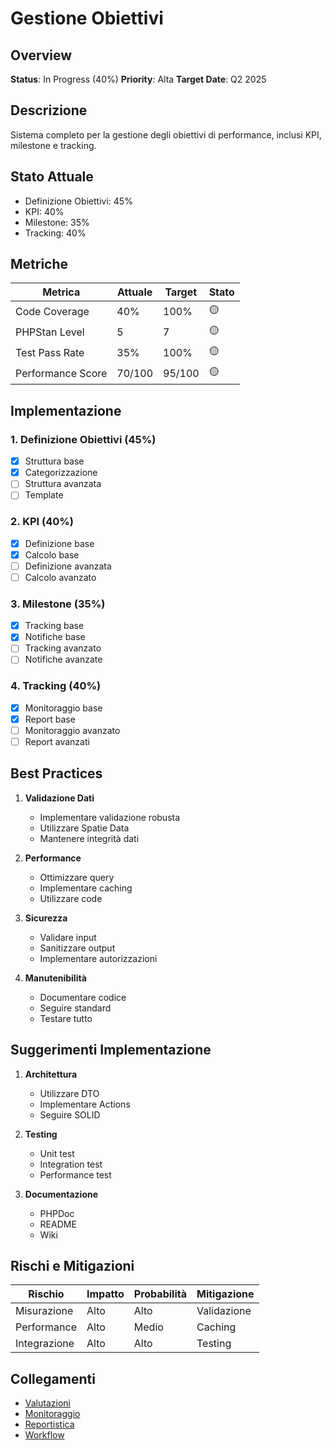 # Gestione Obiettivi

## Overview
**Status**: In Progress (40%)
**Priority**: Alta
**Target Date**: Q2 2025

## Descrizione
Sistema completo per la gestione degli obiettivi di performance, inclusi KPI, milestone e tracking.

## Stato Attuale
- Definizione Obiettivi: 45%
- KPI: 40%
- Milestone: 35%
- Tracking: 40%

## Metriche
| Metrica | Attuale | Target | Stato |
|---------|----------|---------|--------|
| Code Coverage | 40% | 100% | 🟡 |
| PHPStan Level | 5 | 7 | 🟡 |
| Test Pass Rate | 35% | 100% | 🟡 |
| Performance Score | 70/100 | 95/100 | 🟡 |

## Implementazione
### 1. Definizione Obiettivi (45%)
- [x] Struttura base
- [x] Categorizzazione
- [ ] Struttura avanzata
- [ ] Template

### 2. KPI (40%)
- [x] Definizione base
- [x] Calcolo base
- [ ] Definizione avanzata
- [ ] Calcolo avanzato

### 3. Milestone (35%)
- [x] Tracking base
- [x] Notifiche base
- [ ] Tracking avanzato
- [ ] Notifiche avanzate

### 4. Tracking (40%)
- [x] Monitoraggio base
- [x] Report base
- [ ] Monitoraggio avanzato
- [ ] Report avanzati

## Best Practices
1. **Validazione Dati**
   - Implementare validazione robusta
   - Utilizzare Spatie Data
   - Mantenere integrità dati

2. **Performance**
   - Ottimizzare query
   - Implementare caching
   - Utilizzare code

3. **Sicurezza**
   - Validare input
   - Sanitizzare output
   - Implementare autorizzazioni

4. **Manutenibilità**
   - Documentare codice
   - Seguire standard
   - Testare tutto

## Suggerimenti Implementazione
1. **Architettura**
   - Utilizzare DTO
   - Implementare Actions
   - Seguire SOLID

2. **Testing**
   - Unit test
   - Integration test
   - Performance test

3. **Documentazione**
   - PHPDoc
   - README
   - Wiki

## Rischi e Mitigazioni
| Rischio | Impatto | Probabilità | Mitigazione |
|---------|----------|-------------|-------------|
| Misurazione | Alto | Alto | Validazione |
| Performance | Alto | Medio | Caching |
| Integrazione | Alto | Alto | Testing |

## Collegamenti
- [Valutazioni](../valutazioni.md)
- [Monitoraggio](../monitoraggio.md)
- [Reportistica](../reportistica.md)
- [Workflow](../workflow.md) 